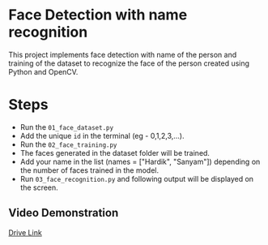 # Face Detection with name recognition
This project implements face detection with name of the person and training of the dataset to recognize the face of the person created using Python and OpenCV.
# Steps

  - Run the `01_face_dataset.py`
  - Add the unique `id` in the terminal (eg - 0,1,2,3,...).
  - Run the `02_face_training.py`
  - The faces generated in the dataset folder will be trained.
  - Add your name in the list (names = ["Hardik", "Sanyam"]) depending on the number of faces trained in the model.
  - Run `03_face_recognition.py` and following output will be displayed on the screen.

## Video Demonstration

[Drive Link](https://drive.google.com/file/d/16XrAyqY2YCtciiqWjKcAoYBRyZY6-tJ3/view?usp=drive_link)
